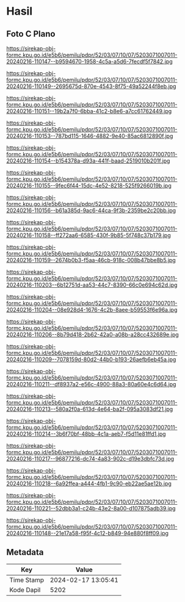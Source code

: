 # Hasil

## Foto C Plano

https://sirekap-obj-formc.kpu.go.id/e5b6/pemilu/pdpr/52/03/07/10/07/5203071007011-20240216-110147--b9594670-1958-4c5a-a5d6-7fecdf5f7842.jpg

https://sirekap-obj-formc.kpu.go.id/e5b6/pemilu/pdpr/52/03/07/10/07/5203071007011-20240216-110149--2695675d-870e-4543-8f75-49a52244f8eb.jpg

https://sirekap-obj-formc.kpu.go.id/e5b6/pemilu/pdpr/52/03/07/10/07/5203071007011-20240216-110151--19b2a7f0-6bba-41c2-b8e6-a7cc61762449.jpg

https://sirekap-obj-formc.kpu.go.id/e5b6/pemilu/pdpr/52/03/07/10/07/5203071007011-20240216-110153--787bd115-1646-4882-9e40-85ac6812890f.jpg

https://sirekap-obj-formc.kpu.go.id/e5b6/pemilu/pdpr/52/03/07/10/07/5203071007011-20240216-110154--b154378a-d93a-441f-baad-2519010b201f.jpg

https://sirekap-obj-formc.kpu.go.id/e5b6/pemilu/pdpr/52/03/07/10/07/5203071007011-20240216-110155--9fec6f44-15dc-4e52-8218-525f9266019b.jpg

https://sirekap-obj-formc.kpu.go.id/e5b6/pemilu/pdpr/52/03/07/10/07/5203071007011-20240216-110156--b61a385d-9ac6-44ca-9f3b-2359be2c20bb.jpg

https://sirekap-obj-formc.kpu.go.id/e5b6/pemilu/pdpr/52/03/07/10/07/5203071007011-20240216-110158--ff272aa6-6585-430f-9b85-5f748c37b179.jpg

https://sirekap-obj-formc.kpu.go.id/e5b6/pemilu/pdpr/52/03/07/10/07/5203071007011-20240216-110159--2674b0b3-f5aa-46cb-918c-008b47bbe8b5.jpg

https://sirekap-obj-formc.kpu.go.id/e5b6/pemilu/pdpr/52/03/07/10/07/5203071007011-20240216-110203--6b12751d-aa53-44c7-8390-66c0e694c62d.jpg

https://sirekap-obj-formc.kpu.go.id/e5b6/pemilu/pdpr/52/03/07/10/07/5203071007011-20240216-110204--08e928d4-1676-4c2b-8aee-b59553f6e96a.jpg

https://sirekap-obj-formc.kpu.go.id/e5b6/pemilu/pdpr/52/03/07/10/07/5203071007011-20240216-110206--8b79d418-2b62-42a0-a08b-a28cc432689e.jpg

https://sirekap-obj-formc.kpu.go.id/e5b6/pemilu/pdpr/52/03/07/10/07/5203071007011-20240216-110209--7078159d-80d2-44b0-b193-26aefb6eb45a.jpg

https://sirekap-obj-formc.kpu.go.id/e5b6/pemilu/pdpr/52/03/07/10/07/5203071007011-20240216-110211--df8937a2-e56c-4900-88a3-80a60e4c6d64.jpg

https://sirekap-obj-formc.kpu.go.id/e5b6/pemilu/pdpr/52/03/07/10/07/5203071007011-20240216-110213--580a2f0a-613d-4e64-ba2f-095a3083df21.jpg

https://sirekap-obj-formc.kpu.go.id/e5b6/pemilu/pdpr/52/03/07/10/07/5203071007011-20240216-110214--3b6f70bf-48bb-4c1a-aeb7-f5d11e81ffd1.jpg

https://sirekap-obj-formc.kpu.go.id/e5b6/pemilu/pdpr/52/03/07/10/07/5203071007011-20240216-110217--96877216-dc74-4a83-902c-d19e3dbfc73d.jpg

https://sirekap-obj-formc.kpu.go.id/e5b6/pemilu/pdpr/52/03/07/10/07/5203071007011-20240216-110218--6a92ffea-a444-4fb1-9c90-eb22ae5ae12b.jpg

https://sirekap-obj-formc.kpu.go.id/e5b6/pemilu/pdpr/52/03/07/10/07/5203071007011-20240216-110221--52dbb3a1-c24b-43e2-8a00-d107875adb39.jpg

https://sirekap-obj-formc.kpu.go.id/e5b6/pemilu/pdpr/52/03/07/10/07/5203071007011-20240216-110148--21e17a58-f95f-4c12-b849-94e880f8ff09.jpg


## Metadata

| Key        | Value               |
| ---------- | ------------------- |
| Time Stamp | 2024-02-17 13:05:41 |
| Kode Dapil | 5202                |




